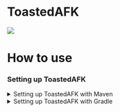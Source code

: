 # ToastedAFK

[![](https://jitpack.io/v/SerbanHiro/ToastedAFK.svg)](https://jitpack.io/#SerbanHiro/ToastedAFK)

# How to use

### Setting up ToastedAFK

<details>
  <summary>Setting up ToastedAFK with Maven</summary>
Open your project's pom.xml file.

Add the JitPack repository to your repositories section:
```xml
<repositories>
    <!-- Add the JitPack repository -->
    <repository>
        <id>jitpack.io</id>
        <url>https://jitpack.io</url>
    </repository>
</repositories>
```

Add ToastedAFK as a dependency:
```xml
<dependencies>
    <!-- Add ToastedAFK as a dependency -->
    <dependency>
        <groupId>com.github.SerbanHiro</groupId>
        <artifactId>ToastedAFK</artifactId>
        <version>VERSION</version> <!-- Replace with the desired version -->
    </dependency>
</dependencies>
```
</details>
<details>
<summary>Setting up ToastedAFK with Gradle</summary>
Open your project's build.gradle file.
  
Add the JitPack repository to your repositories block:
```groovy
repositories {
    // Add the JitPack repository
    maven { url 'https://jitpack.io' }
}
```
Add ToastedAFK as a dependency:
```groovy
dependencies {
    // Add ClickableHeads as a dependency
    implementation 'com.github.SerbanHiro:ToastedAFK:VERSION' // Replace with the desired version
}
```
</details>
